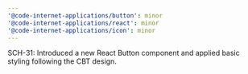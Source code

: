 ```yaml
---
'@code-internet-applications/button': minor
'@code-internet-applications/react': minor
'@code-internet-applications/icon': minor
---
```


SCH-31: Introduced a new React Button component and applied basic styling
following the CBT design.
